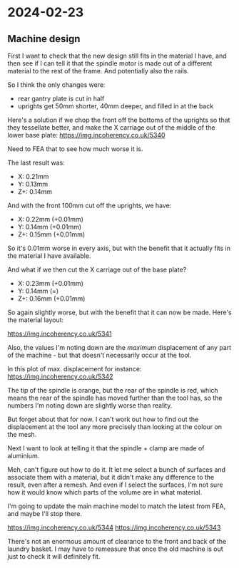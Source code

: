 # 2024-02-23

## Machine design

First I want to check that the new design still fits in the material I have, and then see if I can tell
it that the spindle motor is made out of a different material to the rest of the frame. And potentially
also the rails.

So I think the only changes were:

 * rear gantry plate is cut in half
 * uprights get 50mm shorter, 40mm deeper, and filled in at the back

Here's a solution if we chop the front off the bottoms of the uprights so that they tessellate better,
and make the X carriage out of the middle of the lower base plate: https://img.incoherency.co.uk/5340

Need to FEA that to see how much worse it is.

The last result was:

 * X: 0.21mm
 * Y: 0.13mm
 * Z+: 0.14mm

And with the front 100mm cut off the uprights, we have:

 * X: 0.22mm (+0.01mm)
 * Y: 0.14mm (+0.01mm)
 * Z+: 0.15mm (+0.01mm)

So it's 0.01mm worse in every axis, but with the benefit that
it actually fits in the material I have available.

And what if we then cut the X carriage out of the base plate?

 * X: 0.23mm (+0.01mm)
 * Y: 0.14mm (=)
 * Z+: 0.16mm (+0.01mm)

So again slightly worse, but with the benefit that it can now
be made. Here's the material layout:

https://img.incoherency.co.uk/5341

Also, the values I'm noting down are the *maximum* displacement of
any part of the machine - but that doesn't necessarily occur at
the tool.

In this plot of max. displacement for instance: https://img.incoherency.co.uk/5342

The tip of the spindle is orange, but the rear of the spindle is
red, which means the rear of the spindle has moved further than
the tool has, so the numbers I'm noting down are slightly worse
than reality.

But forget about that for now. I can't work out how to find out
the displacement at the tool any more precisely than looking at
the colour on the mesh.

Next I want to look at telling it that the spindle + clamp are
made of aluminium.

Meh, can't figure out how to do it. It let me select a bunch of
surfaces and associate them with a material, but it didn't make
any difference to the result, even after a remesh. And even if
I select the surfaces, I'm not
sure how it would know which parts of the volume are in what material.

I'm going to update the main machine model to match the latest
from FEA, and maybe I'll stop there.

https://img.incoherency.co.uk/5344
https://img.incoherency.co.uk/5343

There's not an enormous amount of clearance to the front
and back of the laundry basket. I may have to remeasure that
once the old machine is out just to check it will definitely
fit.

